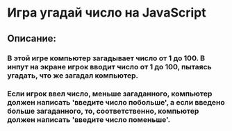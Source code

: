 # Игра угадай число на JavaScript
## Описание:
### В этой игре компьютер загадывает число от 1 до 100. В инпут на экране игрок вводит число от 1 до 100, пытаясь угадать, что же загадал компьютер.

### Если игрок ввел число, меньше загаданного, компьютер должен написать 'введите число побольше', а если введено больше загаданного, то, соответственно, компьютер должен написать 'введите число поменьше'.
